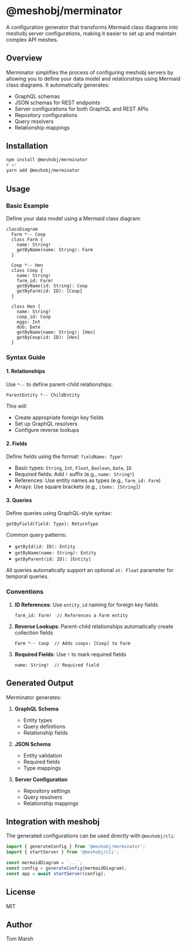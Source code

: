 # @meshobj/merminator

A configuration generator that transforms Mermaid class diagrams into meshobj server configurations, making it easier to set up and maintain complex API meshes.

## Overview

Merminator simplifies the process of configuring meshobj servers by allowing you to define your data model and relationships using Mermaid class diagrams. It automatically generates:

- GraphQL schemas
- JSON schemas for REST endpoints
- Server configurations for both GraphQL and REST APIs
- Repository configurations
- Query resolvers
- Relationship mappings

## Installation

```bash
npm install @meshobj/merminator
# or
yarn add @meshobj/merminator
```

## Usage

### Basic Example

Define your data model using a Mermaid class diagram:

```mermaid
classDiagram
  Farm *-- Coop
  class Farm {
    name: String!
    getByName(name: String): Farm
  }

  Coop *-- Hen
  class Coop {
    name: String!
    farm_id: Farm!
    getByName(id: String): Coop
    getByFarm(id: ID): [Coop]
  }

  class Hen {
    name: String!
    coop_id: Coop
    eggs: Int
    dob: Date
    getByName(name: String): [Hen]
    getByCoop(id: ID): [Hen]
  }
```

### Syntax Guide

#### 1. Relationships

Use `*--` to define parent-child relationships:
```mermaid
ParentEntity *-- ChildEntity
```

This will:
- Create appropriate foreign key fields
- Set up GraphQL resolvers
- Configure reverse lookups

#### 2. Fields

Define fields using the format: `fieldName: Type!`

- Basic types: `String`, `Int`, `Float`, `Boolean`, `Date`, `ID`
- Required fields: Add `!` suffix (e.g., `name: String!`)
- References: Use entity names as types (e.g., `farm_id: Farm`)
- Arrays: Use square brackets (e.g., `items: [String]`)

#### 3. Queries

Define queries using GraphQL-style syntax:
```
getByField(field: Type): ReturnType
```

Common query patterns:
- `getById(id: ID): Entity`
- `getByName(name: String): Entity`
- `getByParent(id: ID): [Entity]`

All queries automatically support an optional `at: Float` parameter for temporal queries.

### Conventions

1. **ID References**: Use `entity_id` naming for foreign key fields
   ```
   farm_id: Farm!  // References a Farm entity
   ```

2. **Reverse Lookups**: Parent-child relationships automatically create collection fields
   ```
   Farm *-- Coop  // Adds coops: [Coop] to Farm
   ```

3. **Required Fields**: Use `!` to mark required fields
   ```
   name: String!  // Required field
   ```

## Generated Output

Merminator generates:

1. **GraphQL Schema**
   - Entity types
   - Query definitions
   - Relationship fields

2. **JSON Schema**
   - Entity validation
   - Required fields
   - Type mappings

3. **Server Configuration**
   - Repository settings
   - Query resolvers
   - Relationship mappings

## Integration with meshobj

The generated configurations can be used directly with `@meshobj/cli`:

```typescript
import { generateConfig } from '@meshobj/merminator';
import { startServer } from '@meshobj/cli';

const mermaidDiagram = `...`;
const config = generateConfig(mermaidDiagram);
const app = await startServer(config);
```

## License

MIT

## Author

Tom Marsh